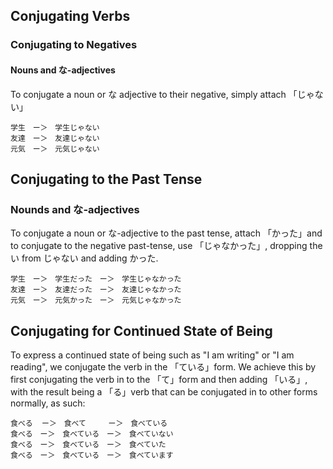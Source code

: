 ## Conjugating Verbs

### Conjugating to Negatives

#### Nouns and な-adjectives
To conjugate a noun or な adjective to their negative, simply attach 「じゃない」

```
学生　ー＞　学生じゃない
友達　ー＞　友達じゃない
元気　ー＞　元気じゃない
```

## Conjugating to the Past Tense

### Nounds and な-adjectives
To conjugate a noun or な-adjective to the past tense, attach 「かった」and to conjugate to the negative past-tense, use
「じゃなかった」, dropping the い from じゃない and adding かった.

```
学生　ー＞　学生だった　ー＞　学生じゃなかった
友達　ー＞　友達だった　ー＞　友達じゃなかった
元気　ー＞　元気かった　ー＞　元気じゃなかった
```

## Conjugating for Continued State of Being
To express a continued state of being such as "I am writing" or "I am reading", we conjugate the verb in the 「ている」form.
We achieve this by first conjugating the verb in to the 「て」form and then adding 「いる」, with the result being a 「る」verb
that can be conjugated in to other forms normally, as such:

```
食べる  ー＞　食べて　　　ー＞　食べている
食べる　ー＞　食べている　ー＞　食べていない
食べる　ー＞　食べている　ー＞　食べていた
食べる　ー＞　食べている　ー＞　食べています
```
